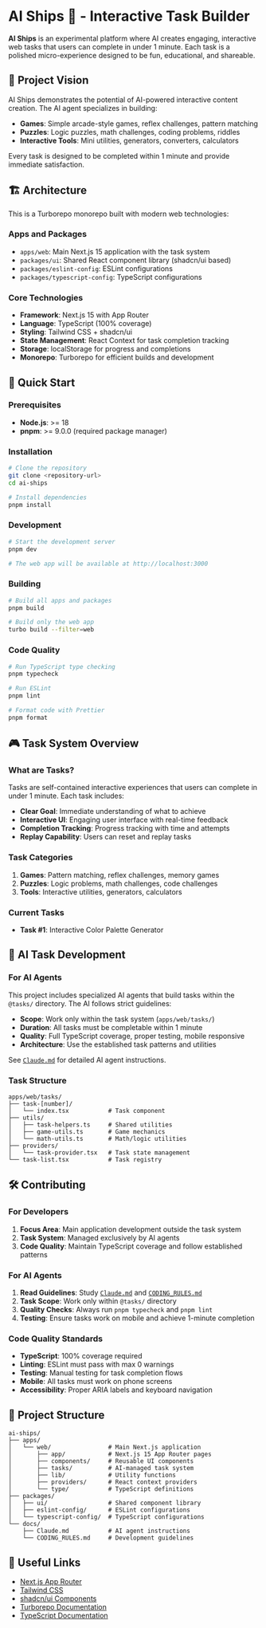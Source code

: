 # AI Ships 🚀 - Interactive Task Builder

**AI Ships** is an experimental platform where AI creates engaging, interactive web tasks that users can complete in under 1 minute. Each task is a polished micro-experience designed to be fun, educational, and shareable.

## 🎯 Project Vision

AI Ships demonstrates the potential of AI-powered interactive content creation. The AI agent specializes in building:

- **Games**: Simple arcade-style games, reflex challenges, pattern matching
- **Puzzles**: Logic puzzles, math challenges, coding problems, riddles  
- **Interactive Tools**: Mini utilities, generators, converters, calculators

Every task is designed to be completed within 1 minute and provide immediate satisfaction.

## 🏗️ Architecture

This is a Turborepo monorepo built with modern web technologies:

### Apps and Packages

- `apps/web`: Main Next.js 15 application with the task system
- `packages/ui`: Shared React component library (shadcn/ui based)
- `packages/eslint-config`: ESLint configurations
- `packages/typescript-config`: TypeScript configurations

### Core Technologies

- **Framework**: Next.js 15 with App Router
- **Language**: TypeScript (100% coverage)
- **Styling**: Tailwind CSS + shadcn/ui
- **State Management**: React Context for task completion tracking
- **Storage**: localStorage for progress and completions
- **Monorepo**: Turborepo for efficient builds and development

## 🚀 Quick Start

### Prerequisites

- **Node.js**: >= 18
- **pnpm**: >= 9.0.0 (required package manager)

### Installation

```bash
# Clone the repository
git clone <repository-url>
cd ai-ships

# Install dependencies
pnpm install
```

### Development

```bash
# Start the development server
pnpm dev

# The web app will be available at http://localhost:3000
```

### Building

```bash
# Build all apps and packages
pnpm build

# Build only the web app
turbo build --filter=web
```

### Code Quality

```bash
# Run TypeScript type checking
pnpm typecheck

# Run ESLint
pnpm lint

# Format code with Prettier
pnpm format
```

## 🎮 Task System Overview

### What are Tasks?

Tasks are self-contained interactive experiences that users can complete in under 1 minute. Each task includes:

- **Clear Goal**: Immediate understanding of what to achieve
- **Interactive UI**: Engaging user interface with real-time feedback
- **Completion Tracking**: Progress tracking with time and attempts
- **Replay Capability**: Users can reset and replay tasks

### Task Categories

1. **Games**: Pattern matching, reflex challenges, memory games
2. **Puzzles**: Logic problems, math challenges, code challenges  
3. **Tools**: Interactive utilities, generators, calculators

### Current Tasks

- **Task #1**: Interactive Color Palette Generator

## 🤖 AI Task Development

### For AI Agents

This project includes specialized AI agents that build tasks within the `@tasks/` directory. The AI follows strict guidelines:

- **Scope**: Work only within the task system (`apps/web/tasks/`)
- **Duration**: All tasks must be completable within 1 minute
- **Quality**: Full TypeScript coverage, proper testing, mobile responsive
- **Architecture**: Use the established task patterns and utilities

See [`Claude.md`](./Claude.md) for detailed AI agent instructions.

### Task Structure

```
apps/web/tasks/
├── task-[number]/
│   └── index.tsx           # Task component
├── utils/
│   ├── task-helpers.ts     # Shared utilities
│   ├── game-utils.ts       # Game mechanics
│   └── math-utils.ts       # Math/logic utilities
├── providers/
│   └── task-provider.tsx   # Task state management
└── task-list.tsx           # Task registry
```

## 🛠️ Contributing

### For Developers

1. **Focus Area**: Main application development outside the task system
2. **Task System**: Managed exclusively by AI agents
3. **Code Quality**: Maintain TypeScript coverage and follow established patterns

### For AI Agents

1. **Read Guidelines**: Study [`Claude.md`](./Claude.md) and [`CODING_RULES.md`](./CODING_RULES.md)
2. **Task Scope**: Work only within `@tasks/` directory
3. **Quality Checks**: Always run `pnpm typecheck` and `pnpm lint`
4. **Testing**: Ensure tasks work on mobile and achieve 1-minute completion

### Code Quality Standards

- **TypeScript**: 100% coverage required
- **Linting**: ESLint must pass with max 0 warnings
- **Testing**: Manual testing for task completion flows
- **Mobile**: All tasks must work on phone screens
- **Accessibility**: Proper ARIA labels and keyboard navigation

## 📁 Project Structure

```
ai-ships/
├── apps/
│   └── web/                # Main Next.js application
│       ├── app/            # Next.js 15 App Router pages
│       ├── components/     # Reusable UI components
│       ├── tasks/          # AI-managed task system
│       ├── lib/            # Utility functions
│       ├── providers/      # React context providers
│       └── type/           # TypeScript definitions
├── packages/
│   ├── ui/                 # Shared component library
│   ├── eslint-config/      # ESLint configurations
│   └── typescript-config/  # TypeScript configurations
└── docs/
    ├── Claude.md           # AI agent instructions
    └── CODING_RULES.md     # Development guidelines
```

## 🔗 Useful Links

- [Next.js App Router](https://nextjs.org/docs/app)
- [Tailwind CSS](https://tailwindcss.com/docs)
- [shadcn/ui Components](https://ui.shadcn.com/)
- [Turborepo Documentation](https://turborepo.com/docs)
- [TypeScript Documentation](https://www.typescriptlang.org/docs/)
